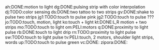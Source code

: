 ah:DONE:motion to light
dg:DONE:pulsing strip with color interpolation
dj:TODO:color sensing
ds:DONE:two tattoo to two strips
gv:DONE:shake to pulse two strips
jg1:TODO:touch to pulse pink
jg2:TODO:touch to pulse ???
jo:TODO:touch, motion, light
ko:touch + light
kt:DONE:L,R motion + two strips
mo:TODO:touch to light
om:PELI:motors
q:DONE:proximity to light pulse
rb:DONE:touch to light drip
rn:TODO:proximity to light pulse
sw:TODO:touch to light pulse
tv:PELI:touch, 2 motors, shoulder light strips, words
up:TODO:touch to pulse green
vc:DONE:
zipora:DONE:
